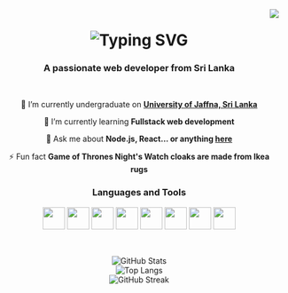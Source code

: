<img align="right" src="https://visitor-badge.laobi.icu/badge?page_id=dkasun2001.dkasun2001" />

<h1 align="center">
    <img src="https://readme-typing-svg.demolab.com?font=Fira+Code&weight=500&size=30&duration=2000&pause=1000&color=28F70F&center=true&vCenter=true&random=false&width=600&height=100&lines=Hi+There!+I'm+Kasun+%F0%9F%91%8B" alt="Typing SVG" />
</h1>

<h3 align="center">A passionate web developer from Sri Lanka</h3>

<br/>

<div align="center">
 
 🔭 I’m currently undergraduate on **[University of Jaffna, Sri Lanka](https://www.jfn.ac.lk/)**
 
 🌱 I’m currently learning **Fullstack web development**

 💬 Ask me about **Node.js, React... or anything [here](https://github.com/dkasun2001/dkasun2001/issues)**

 ⚡ Fun fact **Game of Thrones Night's Watch cloaks are made from Ikea rugs**

 <!-- Languages and Tools Section -->
### Languages and Tools

<p align="center">
  <img src="https://cdn.jsdelivr.net/gh/devicons/devicon/icons/javascript/javascript-original.svg" width="40" height="40"/>
  <img src="https://cdn.jsdelivr.net/gh/devicons/devicon/icons/typescript/typescript-original.svg" width="40" height="40"/>
  <img src="https://cdn.jsdelivr.net/gh/devicons/devicon/icons/react/react-original.svg" width="40" height="40"/>
  <img src="https://cdn.jsdelivr.net/gh/devicons/devicon/icons/nodejs/nodejs-original.svg" width="40" height="40"/>
  <img src="https://cdn.jsdelivr.net/gh/devicons/devicon/icons/html5/html5-original.svg" width="40" height="40"/>
  <img src="https://cdn.jsdelivr.net/gh/devicons/devicon/icons/css3/css3-original.svg" width="40" height="40"/>
  <img src="https://cdn.jsdelivr.net/gh/devicons/devicon/icons/git/git-original.svg" width="40" height="40"/>
  <img src="https://cdn.jsdelivr.net/gh/devicons/devicon/icons/vscode/vscode-original.svg" width="40" height="40"/>
</p>

<!-- GitHub Stats Section -->
<br>

![GitHub Stats](https://github-readme-stats.vercel.app/api?username=dkasun2001&show_icons=true&theme=radical)
<br>
![Top Langs](https://github-readme-stats.vercel.app/api/top-langs/?username=dkasun2001&layout=compact&theme=radical)
<br>
![GitHub Streak](https://streak-stats.demolab.com?user=dkasun2001&theme=radical)
<br>
<!-- [![GitHub Activity Graph](https://github-readme-activity-graph.vercel.app/graph?username=dkasun2001&theme=radical)](https://github.com/dkasun2001) -->

</div>
